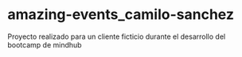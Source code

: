 # amazing-events_camilo-sanchez
Proyecto realizado para un cliente ficticio durante el desarrollo del bootcamp de mindhub